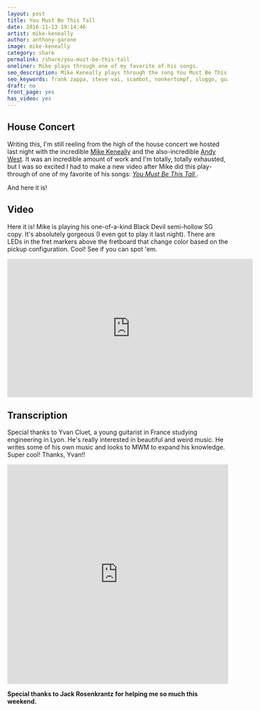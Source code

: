 ```yaml
---
layout: post
title: You Must Be This Tall
date: 2016-11-13 19:14:46
artist: mike-keneally
author: anthony-garone
image: mike-keneally
category: share
permalink: /share/you-must-be-this-tall
oneliner: Mike plays through one of my favorite of his songs.
seo_description: Mike Keneally plays through the song You Must Be This Tall for the first time ever.
seo_keywords: frank zappa, steve vai, scambot, nonkertompf, sluggo, guitar instrumental, joe satriani, beer for dolphins
draft: no
front_page: yes
has_video: yes
---
```


## House Concert

Writing this, I'm still reeling from the high of the house concert we hosted last night with the incredible [Mike Keneally](/interview/mike-keneally) and the also-incredible [Andy West](/interview/andy-west). It was an incredible amount of work and I'm totally, totally exhausted, but I was so excited I had to make a new video after Mike did this play-through of one of my favorite of his songs: [*You Must Be This Tall*&nbsp;<i class="non-mwm fa fa-external-link-square"></i>](http://store.keneally.com/products/mike-keneally-you-must-be-this-tall).

And here it is!

## Video

Here it is! Mike is playing his one-of-a-kind Black Devil semi-hollow SG copy. It's absolutely gorgeous (I even got to play it last night). There are LEDs in the fret markers above the fretboard that change color based on the pickup configuration. Cool! See if you can spot 'em.

<div class="video-wrapper"><iframe width="560" height="315" src="https://www.youtube.com/embed/ld3rgnNdfoY?rel=0" frameborder="0" allowfullscreen></iframe></div>

## Transcription

Special thanks to Yvan Cluet, a young guitarist in France studying engineering in Lyon. He's really interested in beautiful and weird music. He writes some of his own music and looks to MWM to expand his knowledge. Super cool! Thanks, Yvan!!

<iframe src="https://www.soundslice.com/scores/61509/embed/" width="100%" height="500" frameBorder="0" allowfullscreen></iframe>

**Special thanks to Jack Rosenkrantz for helping me so much this weekend.**

